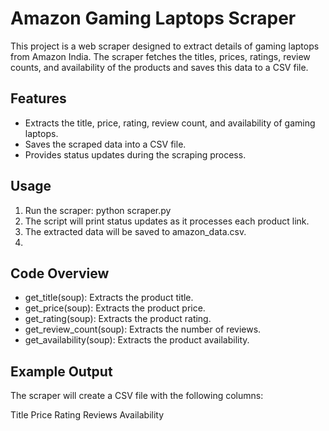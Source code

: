 # Amazon Gaming Laptops Scraper

This project is a web scraper designed to extract details of gaming laptops from Amazon India. The scraper fetches the titles, prices, ratings, review counts, and availability of the products and saves this data to a CSV file.

## Features

- Extracts the title, price, rating, review count, and availability of gaming laptops.
- Saves the scraped data into a CSV file.
- Provides status updates during the scraping process.


## Usage
1.  Run the scraper:
      python scraper.py
2.  The script will print status updates as it processes each product link.
3.  The extracted data will be saved to amazon_data.csv.
4.  
## Code Overview
- get_title(soup): Extracts the product title.
- get_price(soup): Extracts the product price.
- get_rating(soup): Extracts the product rating.
- get_review_count(soup): Extracts the number of reviews.
- get_availability(soup): Extracts the product availability.

## Example Output
The scraper will create a CSV file with the following columns:

Title
Price
Rating
Reviews
Availability
